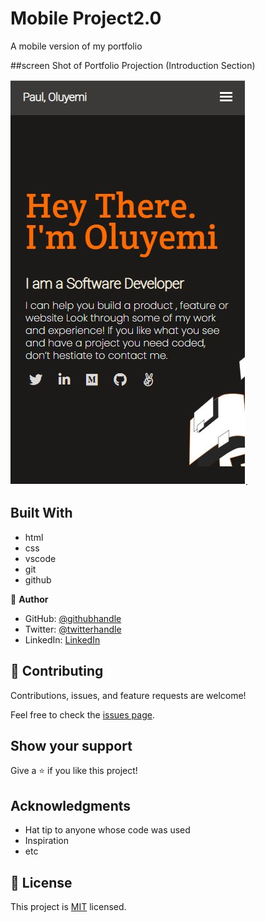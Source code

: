# Mobile Project2.0
A mobile version of my portfolio

##screen Shot of Portfolio Projection (Introduction Section)

![Screen shot of portfolio project](./image/Portifolio-page1.JPG "Introduction Section").

## Built With

- html
- css
- vscode
- git
- github


👤 **Author**

- GitHub: [@githubhandle](https://www.linkedin.com/in/paul-oluyemi-193966ab)
- Twitter: [@twitterhandle](https://twitter.com/OluyemiPaul99)
- LinkedIn: [LinkedIn](https://linkedin.com/in/paul-oluyemi-193966ab)

## 🤝 Contributing

Contributions, issues, and feature requests are welcome!

Feel free to check the [issues page](../../issues/).

## Show your support

Give a ⭐️ if you like this project!

## Acknowledgments

- Hat tip to anyone whose code was used
- Inspiration
- etc

## 📝 License

This project is [MIT](./MIT.md) licensed.

